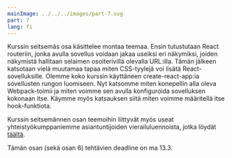 ```yaml
---
mainImage: ../../../images/part-7.svg
part: 7
lang: fi
---
```


<div class="intro">

Kurssin seitsemäs osa käsittelee montaa teemaa. Ensin tutustutaan React routeriin, jonka avulla sovellus voidaan jakaa useiksi eri näkymiksi, joiden näkymistä hallitaan selaimen osoiterivillä olevalla URL:illa. Tämän jälkeen katsotaan vielä muutamaa tapaa miten CSS-tyylejä voi lisätä React-sovelluksille. Olemme koko kurssin käyttäneen create-react-app:ia sovellusten rungon luomiseen. Nyt katsomme miten konepellin alla oleva Webpack-toimii ja miten voimme sen avulla konfiguroida sovelluksen kokonaan itse.
Käymme myös katsauksen siitä miten voimme määritellä itse hook-funktiota.

Kurssin seitsemännen osan teemoihin liittyvät myös useat yhteistyökumppaniemme asiantuntijoiden vierailuluennoista, jotka löydät <a href='https://www.youtube.com/playlist?list=PLumQiZ25uijis31zaRL7rhzLalSwLqUtm'><span style='text-decoration: underline;'>täältä</span></span></a>.

Tämän osan (sekä osan 6) tehtävien deadline on ma 13.3.

</div>
